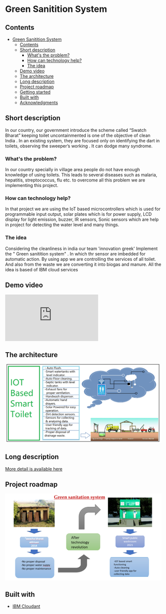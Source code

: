 # Green Sanitition System

## Contents

- [Green Sanitition System](#green-sanitition-system)
  - [Contents](#contents)
  - [Short description](#short-description)
    - [What's the problem?](#whats-the-problem)
    - [How can technology help?](#how-can-technology-help)
    - [The idea](#the-idea)
  - [Demo video](#demo-video)
  - [The architecture](#the-architecture)
  - [Long description](#long-description)
  - [Project roadmap](#project-roadmap)
  - [Getting started](#getting-started)
  - [Built with](#built-with)
  - [Acknowledgments](#acknowledgments)

## Short description

In our country, our government introduce the scheme called “Swatch Bharat” keeping toilet uncontainmented is one of the objective of clean India . In an existing system,
they are focused only on identifying the dart in toilets, observing the sweeper’s working . It can dodge many syndrome.

### What's the problem?

In our country specially in village area people do not have enough knowledge of using toilets. This leads to several diseases such as malaria, hepatitis, streptococcus, flu etc. to overcome all this problem we are implementing this project.

### How can technology help?

In that project we are using the IoT based microcontrollers which is used for programmable input output, solar plates which is for power supply, LCD display for light emission, buzzer, IR sensors, Sonic sensors which are help in project for detecting the water level and many things.

### The idea

Considering the cleanliness in india our team 'innovation greek' Implement the " Green sanitition system" . In which thr sensor are imbedded for automatic action. By using app we are controlling the services of all toilet. And also from the waste we are converting it into biogas and manure. All the idea is based of IBM cloud services

## Demo video

[![Click here to watch video](https://github.com/tahir303/She-Hackathon-project/edit/main/README.md)](https://www.youtube.com/watch?v=TgvErKzTPdo)

## The architecture

![](images/the_architecture.png)

## Long description

[More detail is available here](./docs/description.md)

## Project roadmap

![](images/roadmap.png)

## Built with

- [IBM Cloudant](https://cloud.ibm.com/catalog?search=cloudant#search_results)
